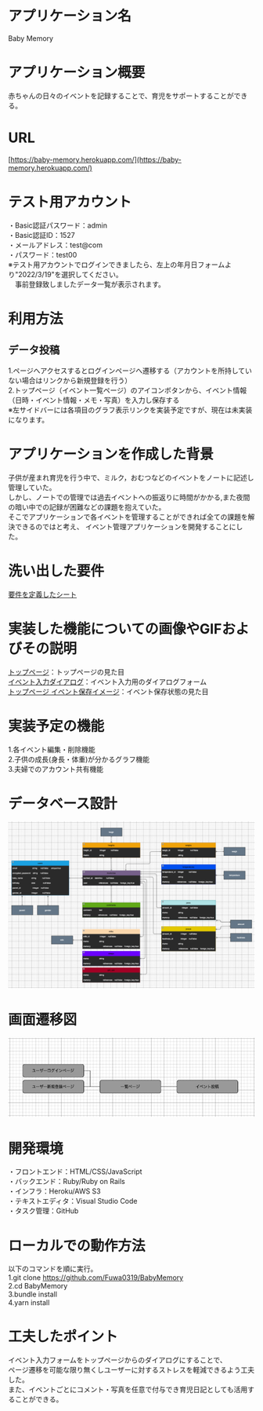 # アプリケーション名
Baby Memory

# アプリケーション概要
赤ちゃんの日々のイベントを記録することで、育児をサポートすることができる。

# URL
[https://baby-memory.herokuapp.com/](https://baby-memory.herokuapp.com/)  

# テスト用アカウント
・Basic認証パスワード：admin  
・Basic認証ID：1527  
・メールアドレス：test@com  
・パスワード：test00  
※テスト用アカウントでログインできましたら、左上の年月日フォームより"2022/3/19"を選択してください。  
　事前登録致しましたデータ一覧が表示されます。  

# 利用方法
## データ投稿
1.ページへアクセスするとログインページへ遷移する（アカウントを所持していない場合はリンクから新規登録を行う）  
2.トップページ（イベント一覧ページ）のアイコンボタンから、イベント情報（日時・イベント情報・メモ・写真）を入力し保存する  
※左サイドバーには各項目のグラフ表示リンクを実装予定ですが、現在は未実装になります。

# アプリケーションを作成した背景
子供が産まれ育児を行う中で、ミルク，おむつなどのイベントをノートに記述し管理していた。  
しかし、ノートでの管理では過去イベントへの振返りに時間がかかる,また夜間の暗い中での記録が困難などの課題を抱えていた。  
そこでアプリケーションで各イベントを管理することができれば全ての課題を解決できるのではと考え、
イベント管理アプリケーションを開発することにした。

# 洗い出した要件
[要件を定義したシート](https://docs.google.com/spreadsheets/d/1LInvbvp1HPxPBtHgHicBZMkwulHruUFTv0npf6qtR-Y/edit?usp=sharing)  

# 実装した機能についての画像やGIFおよびその説明
[トップページ](https://gyazo.com/ab75add43848f5965ddc7e2ddaf28882)：トップページの見た目  
[イベント入力ダイアログ](https://gyazo.com/34b532c8e0f01746ce2201e715ba8075)：イベント入力用のダイアログフォーム  
[トップページ イベント保存イメージ](https://gyazo.com/6f84e14799075992327f9bf257519b9c)：イベント保存状態の見た目  

# 実装予定の機能
1.各イベント編集・削除機能  
2.子供の成長(身長・体重)が分かるグラフ機能  
3.夫婦でのアカウント共有機能  

# データベース設計
![データベース設計](/public/images/データベース設計.png)  

# 画面遷移図
![画面遷移図](/public/images/画面遷移図.png)  

# 開発環境
・フロントエンド：HTML/CSS/JavaScript  
・バックエンド：Ruby/Ruby on Rails  
・インフラ：Heroku/AWS S3  
・テキストエディタ：Visual Studio Code  
・タスク管理：GitHub  

# ローカルでの動作方法
以下のコマンドを順に実行。  
1.git clone https://github.com/Fuwa0319/BabyMemory  
2.cd BabyMemory  
3.bundle install  
4.yarn install  

# 工夫したポイント
イベント入力フォームをトップページからのダイアログにすることで、  
ページ遷移を可能な限り無くしユーザーに対するストレスを軽減できるよう工夫した。  
また、イベントごとにコメント・写真を任意で付与でき育児日記としても活用することができる。  